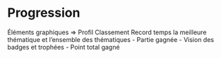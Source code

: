 # Progression

Éléments graphiques
=> Profil
Classement
Record temps
la meilleure thématique
et l’ensemble des thématiques
    -    Partie gagnée
    -    Vision des badges et trophées
    -    Point total gagné